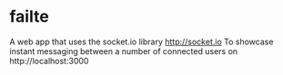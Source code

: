 # failte
A web app that uses the socket.io library http://socket.io 
To showcase instant messaging between a number of connected users on http://localhost:3000
